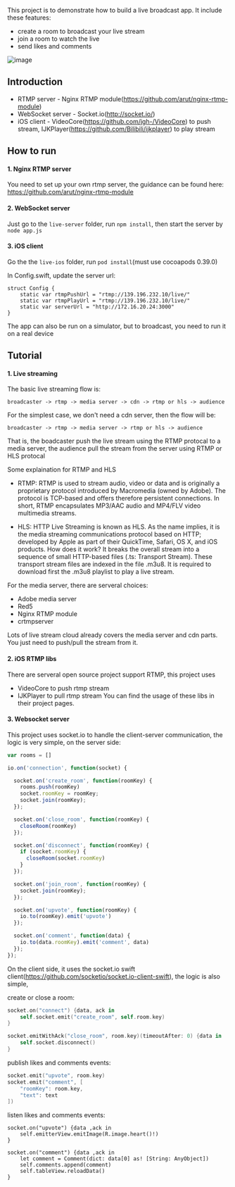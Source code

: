 This project is to demonstrate how to build a live broadcast app. It include these features:

* create a room to broadcast your live stream
* join a room to watch the live
* send likes and comments

![image](https://cloud.githubusercontent.com/assets/1646564/16791969/658d8e66-48f6-11e6-8329-6e9ef7f43e75.png)


## Introduction

* RTMP server - Nginx RTMP module(https://github.com/arut/nginx-rtmp-module)
* WebSocket server - Socket.io(http://socket.io/)
* iOS client - VideoCore(https://github.com/jgh-/VideoCore) to push stream, IJKPlayer(https://github.com/Bilibili/ijkplayer) to play stream

## How to run

#### 1. Nginx RTMP server

You need to set up your own rtmp server, the guidance can be found here: https://github.com/arut/nginx-rtmp-module


#### 2. WebSocket server

Just go to the `live-server` folder, run `npm install`, then start the server by `node app.js`

#### 3. iOS client

Go the the `live-ios` folder, run `pod install`(must use cocoapods 0.39.0)

In Config.swift, update the server url:
```
struct Config {
    static var rtmpPushUrl = "rtmp://139.196.232.10/live/"
    static var rtmpPlayUrl = "rtmp://139.196.232.10/live/"
    static var serverUrl = "http://172.16.20.24:3000"
}

```

The app can also be run on a simulator, but to broadcast, you need to run it on a real device



## Tutorial

#### 1. Live streaming

The basic live streaming flow is:
```
broadcaster -> rtmp -> media server -> cdn -> rtmp or hls -> audience
```

For the simplest case, we don't need a cdn server, then the flow will be:
```
broadcaster -> rtmp -> media server -> rtmp or hls -> audience
```

That is, the boadcaster push the live stream using the RTMP protocal to a media server, the audience pull the stream from the server using RTMP or HLS protocal

Some explaination for RTMP and HLS
* RTMP: RTMP is used to stream audio, video or data and is originally a proprietary protocol introduced by Macromedia (owned by Adobe). The protocol is TCP-based and offers therefore persistent connections. In short, RTMP encapsulates MP3/AAC audio and MP4/FLV video multimedia streams.

* HLS: HTTP Live Streaming is known as HLS. As the name implies, it is the media streaming communications protocol based on HTTP; developed by Apple as part of their QuickTime, Safari, OS X, and iOS products. How does it work? It breaks the overall stream into a sequence of small HTTP-based files (.ts: Transport Stream). These transport stream files are indexed in the file .m3u8. It is required to download first the .m3u8 playlist to play a live stream.

For the media server, there are serveral choices:
* Adobe media server
* Red5
* Nginx RTMP module
* crtmpserver

Lots of live stream cloud already covers the media server and cdn parts. You just need to push/pull the stream from it.

#### 2. iOS RTMP libs
There are serveral open source project support RTMP, this project uses
* VideoCore to push rtmp stream
* IJKPlayer to pull rtmp stream
You can find the usage of these libs in their project pages.

#### 3. Websocket server
This project uses socket.io to handle the client-server communication, the logic is very simple, on the server side:
```node.js
var rooms = []

io.on('connection', function(socket) {

  socket.on('create_room', function(roomKey) {
    rooms.push(roomKey)
    socket.roomKey = roomKey;
    socket.join(roomKey);
  });

  socket.on('close_room', function(roomKey) {
    closeRoom(roomKey)
  });

  socket.on('disconnect', function(roomKey) {
    if (socket.roomKey) {
      closeRoom(socket.roomKey)
    }
  });

  socket.on('join_room', function(roomKey) {
    socket.join(roomKey);
  });

  socket.on('upvote', function(roomKey) {
    io.to(roomKey).emit('upvote')
  });

  socket.on('comment', function(data) {
    io.to(data.roomKey).emit('comment', data)
  });
});

```

On the client side, it uses the socket.io swift client(https://github.com/socketio/socket.io-client-swift), the logic is also simple,

create or close a room:
```swift
socket.on("connect") {data, ack in
    self.socket.emit("create_room", self.room.key)
}

socket.emitWithAck("close_room", room.key)(timeoutAfter: 0) {data in
    self.socket.disconnect()
}
```

publish likes and comments events:
```swift
socket.emit("upvote", room.key)
socket.emit("comment", [
    "roomKey": room.key,
    "text": text
])
```

listen likes and comments events:
```
socket.on("upvote") {data ,ack in
    self.emitterView.emitImage(R.image.heart()!)
}
        
socket.on("comment") {data ,ack in
    let comment = Comment(dict: data[0] as! [String: AnyObject])
    self.comments.append(comment)
    self.tableView.reloadData()
}
```



